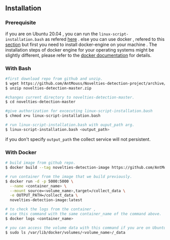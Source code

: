 ## Installation

### Prerequisite

if you are on Ubuntu 20.04 , you can run the `linux-script-installation.bash` as refered [here](#with-bash) . 
else you can use docker , refered to this [section](#with-docker) but first you need to install docker-engine on
your machine . The installation steps of docker engine for your operating systems might be slightly different, please refer to the [docker documentation](https://docs.docker.com/engine/install/) for details.

### With Bash

```bash
#first download repo from github and unzip.
$ wget https://github.com/AntMouss/Novelties-detection-project/archive/master.zip -O novelties-detection-master.zip
$ unzip novelties-detection-master.zip

#changes current directory to novelties-detection-master.
$ cd novelties-detection-master

#give authorization for excecuting linux-script-installation.bash
$ chmod x+u linux-script-installation.bash

# run linux-script-installation.bash with ouput_path arg.
$ linux-script-installation.bash <output_path>

```
if you don't specify `output_path` the collect service will not persistent. 
### With Docker

```bash
# build image from github repo.
$ docker build --tag novelties-detection-image https://github.com/AntMouss/Novelties-detection-project.git

# run container from the image that we build previously.
$ docker run -d -p 5000:5000 \
  --name <container_name> \
  --mount source=<volume_name>,target=/collect_data \
  -e OUTPUT_PATH=/collect_data \
  novelties-detection-image:latest

# to check the logs from the container ,
# use this command with the same container_name of the command above.
$ docker logs <container_name>

# you can access the volume data with this command if you are on Ubuntu with sudo privilege.
$ sudo ls /var/lib/docker/volumes/<volume_name>/_data

```